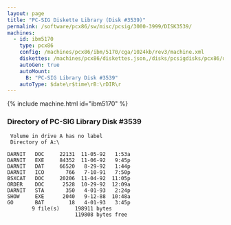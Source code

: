 ```yaml
---
layout: page
title: "PC-SIG Diskette Library (Disk #3539)"
permalink: /software/pcx86/sw/misc/pcsig/3000-3999/DISK3539/
machines:
  - id: ibm5170
    type: pcx86
    config: /machines/pcx86/ibm/5170/cga/1024kb/rev3/machine.xml
    diskettes: /machines/pcx86/diskettes.json,/disks/pcsigdisks/pcx86/diskettes.json
    autoGen: true
    autoMount:
      B: "PC-SIG Library Disk #3539"
    autoType: $date\r$time\rB:\rDIR\r
---
```


{% include machine.html id="ibm5170" %}

### Directory of PC-SIG Library Disk #3539

     Volume in drive A has no label
     Directory of A:\

    DARNIT   DOC     22131  11-05-92   1:53a
    DARNIT   EXE     84352  11-06-92   9:45p
    DARNIT   DAT     66520   8-29-92   1:44p
    DARNIT   ICO       766   7-10-91   7:50p
    BSXCAT   DOC     20206  11-04-92  11:05p
    ORDER    DOC      2528  10-29-92  12:09a
    DARNIT   STA       350   4-01-93   2:24p
    SHOW     EXE      2040   9-12-88  10:48a
    GO       BAT        18   4-01-93   3:45p
            9 file(s)     198911 bytes
                          119808 bytes free
